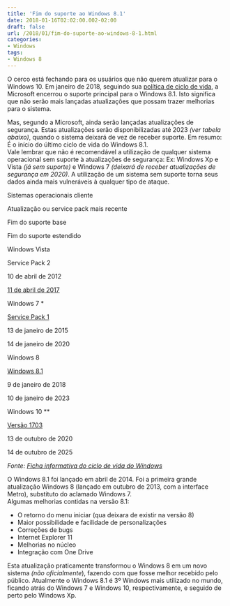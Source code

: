 ```yaml
---
title: 'Fim do suporte ao Windows 8.1'
date: 2018-01-16T02:02:00.002-02:00
draft: false
url: /2018/01/fim-do-suporte-ao-windows-8-1.html
categories:
- Windows
tags: 
- Windows 8
---
```


O cerco está fechando para os usuários que não querem atualizar para o Windows 10. Em janeiro de 2018, seguindo sua [política de ciclo de vida](https://support.microsoft.com/pt-br/lifecycle), a Microsoft encerrou o suporte principal para o Windows 8.1. Isto significa que não serão mais lançadas atualizações que possam trazer melhorias para o sistema.  

Mas, segundo a Microsoft, ainda serão lançadas atualizações de segurança. Estas atualizações serão disponibilizadas até 2023 _(ver tabela abaixo)_, quando o sistema deixará de vez de receber suporte. Em resumo: É o início do último ciclo de vida do Windows 8.1.  
Vale lembrar que não é recomendável a utilização de qualquer sistema operacional sem suporte à atualizações de segurança: Ex: Windows Xp e Vista _(já sem suporte)_ e Windows 7 _(deixará de receber atualizações de segurança em 2020)_. A utilização de um sistema sem suporte torna seus dados ainda mais vulneráveis à qualquer tipo de ataque.  
  

Sistemas operacionais cliente

Atualização ou service pack mais recente

Fim do suporte base

Fim do suporte estendido

Windows Vista

Service Pack 2

10 de abril de 2012

[11 de abril de 2017](https://support.microsoft.com/pt-br/help/22882)

Windows 7 \*

[﻿Service Pack 1](https://support.microsoft.com/pt-br/help/15090)

13 de janeiro de 2015

14 de janeiro de 2020  

Windows 8

[﻿](https://support.microsoft.com/pt-br/help/15090)[﻿Windows 8.1](https://support.microsoft.com/pt-br/help/15356)﻿

9 de janeiro de 2018 

10 de janeiro de 2023

Windows 10 \*\*

[Versão 1703](https://support.microsoft.com/pt-br/help/12373)

13 de outubro de 2020

14 de outubro de 2025

_Fonte: [Ficha informativa do ciclo de vida do Windows](https://support.microsoft.com/pt-br/help/13853/windows-lifecycle-fact-sheet)_

  

O Windows 8.1 foi lançado em abril de 2014. Foi a primeira grande atualização Windows 8 (lançado em outubro de 2013, com a interface Metro), substituto do aclamado Windows 7.  
Algumas melhorias contidas na versão 8.1:  

*   O retorno do menu iniciar (qua deixara de existir na versão 8)
*   Maior possibilidade e facilidade de personalizações
*   Correções de bugs
*   Internet Explorer 11
*   Melhorias no núcleo
*   Integração com One Drive

Esta atualização praticamente transformou o Windows 8 em um novo sistema _(não oficialmente_), fazendo com que fosse melhor recebido pelo público. Atualmente o Windows 8.1 é 3º Windows mais utilizado no mundo, ficando atrás do Windows 7 e Windows 10, respectivamente, e seguido de perto pelo Windows Xp.

